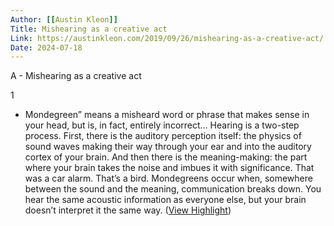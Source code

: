 ```yaml
---
Author: [[Austin Kleon]]
Title: Mishearing as a creative act
Link: https://austinkleon.com/2019/09/26/mishearing-as-a-creative-act/
Date: 2024-07-18
---
```

A - Mishearing as a creative act

1
- Mondegreen” means a misheard word or phrase that makes sense in your head, but is, in fact, entirely incorrect… Hearing is a two-step process. First, there is the auditory perception itself: the physics of sound waves making their way through your ear and into the auditory cortex of your brain. And then there is the meaning-making: the part where your brain takes the noise and imbues it with significance. That was a car alarm. That’s a bird. Mondegreens occur when, somewhere between the sound and the meaning, communication breaks down. You hear the same acoustic information as everyone else, but your brain doesn’t interpret it the same way. ([View Highlight](https://read.readwise.io/read/01j334kbsy790qtjzrybg21f3p))
